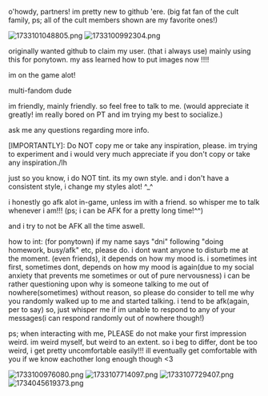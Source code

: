 
o'howdy, partners! im pretty new to github 'ere.
(big fat fan of the cult family, ps; all of the cult members shown are my favorite ones!)



![1733101048805.png](https://github.com/user-attachments/assets/7c566ec6-b394-4d3b-8b44-eca02d38c0ee)
![1733100992304.png](https://github.com/user-attachments/assets/67114ca7-da2a-49cb-8fc8-a69aca081b88)





originally wanted github to claim my user. (that i always use) mainly using this for ponytown. my ass learned how to put images now !!!!

im on the game alot!

multi-fandom dude

im friendly, mainly friendly.
so feel free to talk to me. (would appreciate it greatly! im really bored on PT and im trying my best to socialize.)

ask me any questions regarding more info.

[IMPORTANTLY]: Do NOT copy me or take any inspiration, please. im trying to experiment and i would very much appreciate if you don't copy or take any inspiration./lh

just so you know, i do NOT tint. its my own style. and i don't have a consistent style, i change my styles alot! ^_^

i honestly go afk alot in-game, unless im with a friend. so whisper me to talk whenever i am!!! (ps; i can be AFK for a pretty long time!^^)

and i try to not be AFK all the time aswell.

how to int: (for ponytown)
if my name says "dni" following "doing homework, busy/afk" etc, please do. i dont want anyone to disturb me at the moment. (even friends), it depends on how my mood is.
i sometimes int first, sometimes dont, depends on how my mood is again(due to my social anxiety that prevents me sometimes or out of pure nervousness)
i can be rather questioning upon why is someone talking to me out of nowhere(sometimes) without reason, so please do consider to tell me why you randomly walked up to me and started talking.
i tend to be afk(again, per to say) so, just whisper me if im unable to respond to any of your messages(i can respond randomly out of nowhere though!)

ps; when interacting with me, PLEASE do not make your first impression weird. im weird myself, but weird to an extent. so i beg to differ, dont be too weird, i get pretty uncomfortable easily!!! ill eventually get comfortable with you if we know eachother long enough though <3

![1733100976080.png](https://github.com/user-attachments/assets/d77425df-0255-4a87-85b7-41de4b240575)
![1733107714097.png](https://github.com/user-attachments/assets/3ae10fc1-3220-4e29-aa2c-05a52678c3fc)
![1733107729407.png](https://github.com/user-attachments/assets/bb59f575-f37d-466d-a975-a09d1db10909)
![1734045619373.png](https://github.com/user-attachments/assets/bf133508-e9f0-482a-b1ee-c657216056b1)

